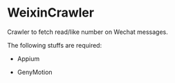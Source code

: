 WeixinCrawler
=============

Crawler to fetch read/like number on Wechat messages.

The following stuffs are required:

- Appium

- GenyMotion